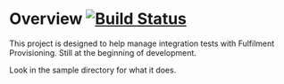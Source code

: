 Overview [![Build Status](https://travis-ci.org/oxo42/stateless4j.svg?branch=master)](https://travis-ci.org/oxo42/stateless4j)
========

This project is designed to help manage integration tests with Fulfilment Provisioning.  Still at the beginning
of development.

Look in the sample directory for what it does.

